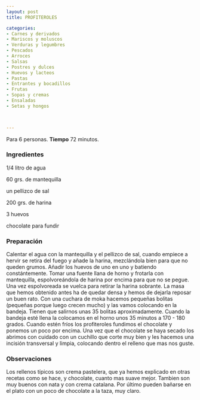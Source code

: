 ```yaml
---
layout: post
title: PROFITEROLES

categories:
- Carnes y derivados
- Mariscos y moluscos
- Verduras y legumbres
- Pescados
- Arroces
- Salsas
- Postres y dulces
- Huevos y lacteos
- Pastas
- Entrantes y bocadillos
- Frutas
- Sopas y cremas
- Ensaladas
- Setas y hongos
 


---
```


Para 6 personas.
<b>Tiempo</b> 72 minutos.

<h3>Ingredientes</h3>

1/4 litro de agua

60 grs. de mantequilla

un pellizco de sal

200 grs. de harina

3 huevos

chocolate para fundir

<h3>Preparación</h3>

Calentar el agua con la mantequilla y el pellizco de sal, cuando empiece a hervir se retira del fuego y añade la harina, mezclándola bien para que no queden grumos. Añadir los huevos de uno en uno y batiendo constántemente. Tomar una fuente llana de horno y frotarla con mantequilla, espolvoreándola de harina por encima para que no se pegue. Una vez espolvoreada se vuelca para retirar la harina sobrante. La masa que hemos obtenido antes ha de quedar densa y hemos de dejarla reposar un buen rato. Con una cuchara de moka hacemos pequeñas bolitas (pequeñas porque luego crecen mucho) y las vamos colocando en la bandeja. Tienen que salirnos unas 35 bolitas aproximadamente. Cuando la bandeja esté llena la colocamos en el horno unos 35 minutos a 170 - 180 grados. Cuando estén fríos los profiteroles fundimos el chocolate y ponemos un poco por encima. Una vez que el chocolate se haya secado los abrimos con cuidado con un cuchillo que corte muy bien y les hacemos una incisión transversal y limpia, colocando dentro el relleno que mas nos guste.

<h3>Observaciones</h3>

Los rellenos típicos son crema pastelera, que ya hemos explicado en otras recetas como se hace, y chocolate, cuanto mas suave mejor. Tambien son muy buenos con nata y con crema catalana. Por último pueden bañarse en el plato con un poco de chocolate a la taza, muy claro.

